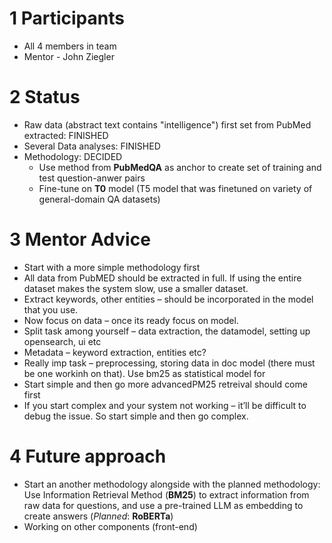 # 1 Participants
- All 4 members in team
- Mentor - John Ziegler

# 2 Status

- Raw data (abstract text contains "intelligence") first set from PubMed extracted: FINISHED
- Several Data analyses: FINISHED
- Methodology: DECIDED
	+ Use method from **PubMedQA** as anchor to create set of training and test question-anwer pairs
	+ Fine-tune on **T0** model (T5 model that was finetuned on variety of general-domain QA datasets)

# 3 Mentor Advice

- Start with a more simple methodology first
- All data from PubMED should be extracted in full. If using the entire dataset makes the system slow, use a smaller dataset.
- Extract keywords, other entities – should be incorporated in the model that you use.
- Now focus on data – once its ready focus on model.
- Split task among yourself – data extraction, the datamodel, setting up opensearch, ui etc
- Metadata – keyword extraction, entities etc? 
- Really imp task – preprocessing, storing data in doc model (there must be one workinh on that). Use bm25 as statistical model for 
- Start simple and then go more advancedPM25 retreival should come first
- If you start complex and your system not working – it’ll be difficult to debug the issue. So start simple and then go complex.


# 4 Future approach
- Start an another methodology alongside with the planned methodology: Use Information Retrieval Method (**BM25**) to extract information from raw data for questions, and use a pre-trained LLM as embedding to create answers (*Planned*: **RoBERTa**)
- Working on other components (front-end)